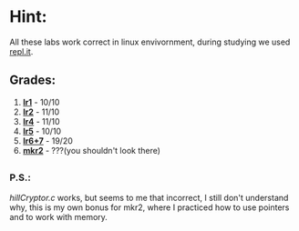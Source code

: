 # Hint:
All these labs work correct in linux envivornment, during studying we used [repl.it](repl.it).  
## Grades:
1. **[lr1](https://github.com/jscursed-dev/kpi_labs/blob/main/1stSemester/CLabs/lr1.c)** - 10/10
2. **[lr2](https://github.com/jscursed-dev/kpi_labs/blob/main/1stSemester/CLabs/lr2.c)** - 11/10
3. **[lr4](https://github.com/jscursed-dev/kpi_labs/blob/main/1stSemester/CLabs/lr4.c)** - 11/10
4. **[lr5](https://github.com/jscursed-dev/kpi_labs/blob/main/1stSemester/CLabs/lr5.c)** - 10/10
5. **[lr6+7](https://github.com/jscursed-dev/kpi_labs/blob/main/1stSemester/CLabs/lr6%2B7.c)** - 19/20
6. **[mkr2](https://github.com/jscursed-dev/kpi_labs/blob/main/1stSemester/CLabs/mkr2.c)** - ???(you shouldn't look there)
##  
### P.S.:
*hillCryptor.c* works, but seems to me that incorrect, I still don't understand why, this is my  own bonus for mkr2, where I practiced how to use pointers and to work with memory.
